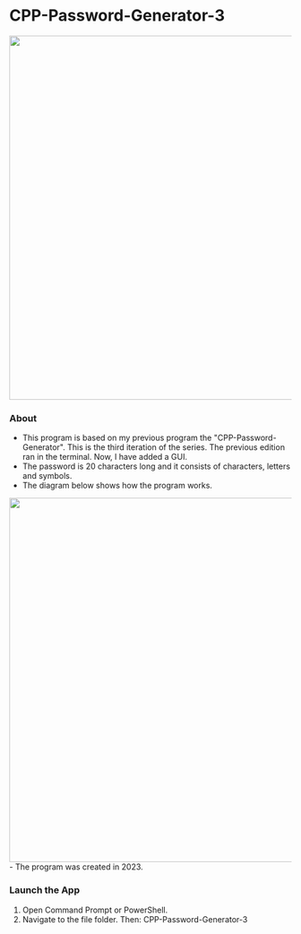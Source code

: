 # CPP-Password-Generator-3

<img src="" width="650"/>

### About
- This program is based on my previous program the "CPP-Password-Generator". This is the third iteration of the series. The previous edition ran in the terminal. Now, I have added a GUI.
- The password is 20 characters long and it consists of characters, letters and symbols.
- The diagram below shows how the program works.
<img src="https://images.squarespace-cdn.com/content/v1/587b630aebbd1ab22efeeb6b/1dd4303f-f24e-4c4e-91b8-022a8f683350/Random+Password+Generator+Diagram.png" width="650"/>
- The program was created in 2023.


### Launch the App

1) Open Command Prompt or PowerShell.
2) Navigate to the file folder. Then: CPP-Password-Generator-3
